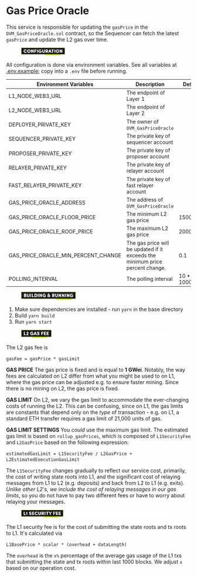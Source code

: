 # Gas Price Oracle

This service is responsible for updating the `gasPrice` in the `OVM_GasPriceOracle.sol` contract, so the Sequencer can fetch the latest `gasPrice` and update the L2 gas over time.



<figure><img src="../../../.gitbook/assets/Artboard 1 (18).png" alt=""><figcaption></figcaption></figure>

All configuration is done via environment variables. See all variables at [.env.example](.env.example); copy into a `.env` file before running.

| Environment Variables                    | Description                                                                   | Default          |
| ---------------------------------------- | ----------------------------------------------------------------------------- | ---------------- |
| L1\_NODE\_WEB3\_URL                      | The endpoint of Layer 1                                                       |                  |
| L2\_NODE\_WEB3\_URL                      | The endpoint of Layer 2                                                       |                  |
| DEPLOYER\_PRIVATE\_KEY                   | The owner of `OVM_GasPriceOracle`                                             |                  |
| SEQUENCER\_PRIVATE\_KEY                  | The private key of sequencer account                                          |                  |
| PROPOSER\_PRIVATE\_KEY                   | The private key of proposer account                                           |                  |
| RELAYER\_PRIVATE\_KEY                    | The private key of relayer account                                            |                  |
| FAST\_RELAYER\_PRIVATE\_KEY              | The private key of fast relayer account                                       |                  |
| GAS\_PRICE\_ORACLE\_ADDRESS              | The address of `OVM_GasPriceOracle`                                           |                  |
| GAS\_PRICE\_ORACLE\_FLOOR\_PRICE         | The minimum L2 gas price                                                      | 150000           |
| GAS\_PRICE\_ORACLE\_ROOF\_PRICE          | The maximum L2 gas price                                                      | 20000000         |
| GAS\_PRICE\_ORACLE\_MIN\_PERCENT\_CHANGE | The gas price will be updated if it exceeds the minimum price percent change. | 0.1              |
| POLLING\_INTERVAL                        | The polling interval                                                          | 10 \* 60 \* 1000 |



<figure><img src="../../../.gitbook/assets/Artboard 2 (18).png" alt=""><figcaption></figcaption></figure>

1. Make sure dependencies are installed - run `yarn` in the base directory
2. Build `yarn build`
3. Run `yarn start`



<figure><img src="../../../.gitbook/assets/Artboard 3 (15).png" alt=""><figcaption></figcaption></figure>

The L2 gas fee is

```
gasFee = gasPrice * gasLimit
```

**GAS PRICE** The gas price is fixed and is equal to **1 GWei**. Notably, the way fees are calculated on L2 differ from what you might be used to on L1, where the gas price can be adjusted e.g. to ensure faster mining. Since there is no mining on L2, the gas price is fixed.

**GAS LIMIT** On L2, we vary the gas limit to accommodate the ever-changing costs of running the L2. This can be confusing, since on L1, the gas limits are constants that depend only on the _type_ of transaction - e.g. on L1, a standard ETH transfer requires a gas limit of 21,000 units of gas.

**GAS LIMIT SETTINGS** You _could_ use the maximum gas limit. The estimated gas limit is based on `rollup_gasPrices`, which is composed of `L1SecurityFee` and `L2GasPrice` based on the following expression:

```
estimatedGasLimit = L1SecurityFee / L2GasPrice + L2EstimatedExecutionGasLimit
```

The `L1SecurityFee` changes gradually to reflect our service cost, primarily, the cost of writing state roots into L1, and the significant cost of relaying messages from L1 to L2 (e.g. deposits) and back from L2 to L1 (e.g. exits). _Unlike other L2's, we include the cost of relaying messages in our gas limits_, so you do not have to pay two different fees or have to worry about relaying your messages.



<figure><img src="../../../.gitbook/assets/Artboard 4 (16).png" alt=""><figcaption></figcaption></figure>

The L1 security fee is for the cost of submitting the state roots and tx roots to L1. It's calculated via

```
L1BasePrice * scalar * (overhead + dataLength)
```

The `overhead` is the `x%` percentage of the average gas usage of the L1 txs that submitting the state and tx roots within last 1000 blocks. We adjust `x` based on our operation cost.
